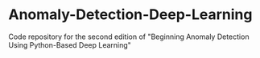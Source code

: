 # Anomaly-Detection-Deep-Learning
Code repository for the second edition of "Beginning Anomaly Detection Using Python-Based Deep Learning"
